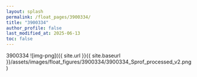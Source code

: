 ```yaml
---
layout: splash
permalink: /float_pages/3900334/
title: "3900334"
author_profile: false
last_modified_at: 2025-06-13
toc: false
---
```

 
3900334
![img-png]({{ site.url }}{{ site.baseurl }}/assets/images/float_figures/3900334/3900334_Sprof_processed_v2.png)